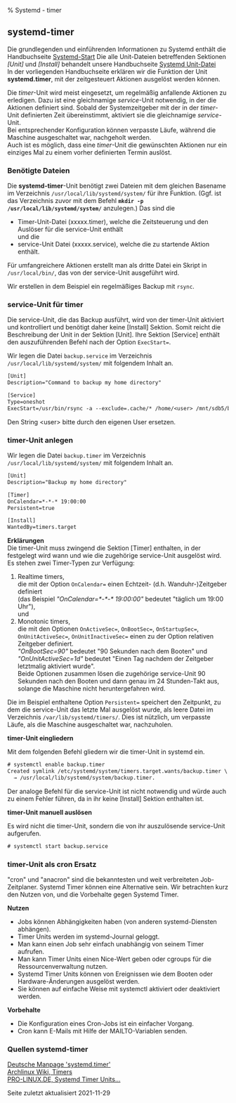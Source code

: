 % Systemd - timer

## systemd-timer

Die grundlegenden und einführenden Informationen zu Systemd enthält die Handbuchseite [Systemd-Start](./systemd-start_de.md#systemd-der-system--und-dienste-manager) Die alle Unit-Dateien betreffenden Sektionen *[Unit]* und *[Install]* behandelt unsere Handbuchseite [Systemd Unit-Datei](./systemd-unit-datei_de.md#systemd-unit-datei)  
In der vorliegenden Handbuchseite erklären wir die Funktion der Unit **systemd.timer**, mit der zeitgesteuert Aktionen ausgelöst werden können.

Die *timer*-Unit wird meist eingesetzt, um regelmäßig anfallende Aktionen zu erledigen. Dazu ist eine gleichnamige *service*-Unit notwendig, in der die Aktionen definiert sind. Sobald der Systemzeitgeber mit der in der *timer*-Unit definierten Zeit übereinstimmt, aktiviert sie die gleichnamige *service*-Unit.  
Bei entsprechender Konfiguration können verpasste Läufe, während die Maschine ausgeschaltet war, nachgeholt werden.  
Auch ist es möglich, dass eine *timer*-Unit die gewünschten Aktionen nur ein einziges Mal zu einem vorher definierten Termin auslöst.

### Benötigte Dateien

Die **systemd-timer**-Unit benötigt zwei Dateien mit dem gleichen Basename im Verzeichnis `/usr/local/lib/systemd/system/` für ihre Funktion. (Ggf. ist das Verzeichnis zuvor mit dem Befehl **`mkdir -p /usr/local/lib/systemd/system/`** anzulegen.) Das sind die

+ Timer-Unit-Datei (xxxxx.timer), welche die Zeitsteuerung und den Auslöser für die service-Unit enthält  
    und die  
+ service-Unit Datei (xxxxx.service), welche die zu startende Aktion enthält.

Für umfangreichere Aktionen erstellt man als dritte Datei ein Skript in `/usr/local/bin/`, das von der service-Unit ausgeführt wird.

Wir erstellen in dem Beispiel ein regelmäßiges Backup mit `rsync`.

### service-Unit für timer

Die service-Unit, die das Backup ausführt, wird von der timer-Unit aktiviert und kontrolliert und benötigt daher keine [Install] Sektion. Somit reicht die Beschreibung der Unit in der Sektion [Unit]. Ihre Sektion [Service] enthält den auszuführenden Befehl nach der Option `ExecStart=`.

Wir legen die Datei `backup.service` im Verzeichnis `/usr/local/lib/systemd/system/` mit folgendem Inhalt an.

~~~txt
[Unit]
Description="Command to backup my home directory"

[Service]
Type=oneshot
ExecStart=/usr/bin/rsync -a --exclude=.cache/* /home/<user> /mnt/sdb5/backup/home/
~~~

Den String \<user\> bitte durch den eigenen User ersetzen.

### timer-Unit anlegen

Wir legen die Datei `backup.timer` im Verzeichnis `/usr/local/lib/systemd/system/` mit folgendem Inhalt an.

~~~txt
[Unit]
Description="Backup my home directory"

[Timer]
OnCalendar=*-*-* 19:00:00
Persistent=true

[Install]
WantedBy=timers.target
~~~

**Erklärungen**  
Die timer-Unit muss zwingend die Sektion [Timer] enthalten, in der festgelegt wird wann und wie die zugehörige service-Unit ausgelöst wird.  
Es stehen zwei Timer-Typen zur Verfügung:

1. Realtime timers,  
    die mit der Option `OnCalendar=` einen Echtzeit- (d.h. Wanduhr-)Zeitgeber definiert  
    (das Beispiel *"OnCalendar=\*-\*-\* 19:00:00"* bedeutet "täglich um 19:00 Uhr"),  
    und  
2. Monotonic timers,  
    die mit den Optionen `OnActiveSec=`, `OnBootSec=`, `OnStartupSec=`, `OnUnitActiveSec=`, `OnUnitInactiveSec=` einen zu der Option relativen Zeitgeber definiert.  
    *"OnBootSec=90"* bedeutet "90 Sekunden nach dem Booten" und  
    *"OnUnitActiveSec=1d"* bedeutet "Einen Tag nachdem der Zeitgeber letztmalig aktiviert wurde".  
    Beide Optionen zusammen lösen die zugehörige service-Unit 90 Sekunden nach den Booten und dann genau im 24 Stunden-Takt aus, solange die Maschine nicht heruntergefahren wird.

Die im Beispiel enthaltene Option `Persistent=` speichert den Zeitpunkt, zu dem die service-Unit das letzte Mal ausgelöst wurde, als leere Datei im Verzeichnis `/var/lib/systemd/timers/`. Dies ist nützlich, um verpasste Läufe, als die Maschine ausgeschaltet war, nachzuholen.

**timer-Unit eingliedern**

Mit dem folgenden Befehl gliedern wir die timer-Unit in systemd ein.

~~~txt
# systemctl enable backup.timer
Created symlink /etc/systemd/system/timers.target.wants/backup.timer \
  → /usr/local/lib/systemd/system/backup.timer.
~~~

Der analoge Befehl für die service-Unit ist nicht notwendig und würde auch zu einem Fehler führen, da in ihr keine [Install] Sektion enthalten ist.

**timer-Unit manuell auslösen**

Es wird nicht die timer-Unit, sondern die von ihr auszulösende service-Unit aufgerufen.

~~~txt
# systemctl start backup.service
~~~

### timer-Unit als cron Ersatz

"cron" und "anacron" sind die bekanntesten und weit verbreiteten Job-Zeitplaner. Systemd Timer können eine Alternative sein. Wir betrachten kurz den Nutzen von, und die Vorbehalte gegen Systemd Timer.

**Nutzen**

+ Jobs können Abhängigkeiten haben (von anderen systemd-Diensten abhängen).
+ Timer Units werden im systemd-Journal geloggt.
+ Man kann einen Job sehr einfach unabhängig von seinem Timer aufrufen.
+ Man kann Timer Units einen Nice-Wert geben oder cgroups für die Ressourcenverwaltung nutzen.
+ Systemd Timer Units können von Ereignissen wie dem Booten oder Hardware-Änderungen ausgelöst werden.
+ Sie können auf einfache Weise mit systemctl aktiviert oder deaktiviert werden.

**Vorbehalte**

+ Die Konfiguration eines Cron-Jobs ist ein einfacher Vorgang.
+ Cron kann E-Mails mit Hilfe der MAILTO-Variablen senden. 

### Quellen systemd-timer

[Deutsche Manpage 'systemd.timer'](https://manpages.debian.org/testing/manpages-de/systemd.timer.5.de.html)  
[Archlinux Wiki, Timers](https://wiki.archlinux.org/index.php/Systemd/Timers)  
[PRO-LINUX.DE, Systemd Timer Units...](https://www.pro-linux.de/artikel/2/1992/systemd-timer-units-f%C3%BCr-zeitgesteuerte-aufgaben-verwenden.html)

<div id="rev">Seite zuletzt aktualisiert 2021-11-29</div>
